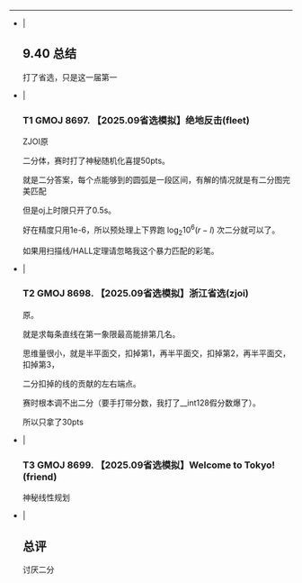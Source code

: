 ---
- |
    ## 9.40 总结

    打了省选，只是这一届第一

- |
    ### T1 GMOJ 8697. 【2025.09省选模拟】绝地反击(fleet)

    ZJOI原

    二分体，赛时打了神秘随机化喜提50pts。

    就是二分答案，每个点能够到的圆弧是一段区间，有解的情况就是有二分图完美匹配

    但是oj上时限只开了0.5s。

    好在精度只用1e-6，所以预处理上下界跑 $\log_2 10^6(r-l)$ 次二分就可以了。

    如果用扫描线/HALL定理请忽略我这个暴力匹配的彩笔。

- |
    ### T2 GMOJ 8698. 【2025.09省选模拟】浙江省选(zjoi)

    原。

    就是求每条直线在第一象限最高能排第几名。

    思维量很小，就是半平面交，扣掉第1，再半平面交，扣掉第2，再半平面交，扣掉第3，

    二分扣掉的线的贡献的左右端点。

    赛时根本调不出二分（要手打带分数，我打了__int128假分数爆了）。

    所以只拿了30pts

- |
    ### T3 GMOJ 8699. 【2025.09省选模拟】Welcome to Tokyo!(friend)

    神秘线性规划

- |
    ## 总评

    讨厌二分
